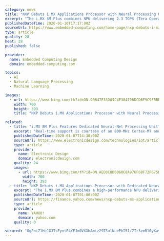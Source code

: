 ```yaml
---
category: news
title: "NXP Debuts i.MX Applications Processor with Neural Processing Unit for Advanced Machine Learning"
excerpt: "The i.MX 8M Plus combines NPU delivering 2.3 TOPS (Tera Operations Per Second) with a Quad-core Arm Cortex-A53 sub-system running at up to 2GHz, an independent real-time sub-system with an 800MHz Cortex-M7, a 800 MHz audio DSP for voice and natural language processing, dual camera Image Signal Processors (ISP), and a 3D GPU. With the ..."
publishedDateTime: 2020-01-10T17:17:00Z
sourceUrl: https://www.embedded-computing.com/home-page/nxp-debuts-i-mx-applications-processor-with-neural-processing-unit-for-advanced-machine-learning
type: article
quality: 28
heat: 28
published: false

provider:
  name: Embedded Computing Design
  domain: embedded-computing.com

topics:
  - AI
  - Natural Language Processing
  - Machine Learning

images:
  - url: https://www.bing.com/th?id=ON.90647E33D04C4E384706DCD6F9C9FBBB
    width: 700
    height: 393
    title: "NXP Debuts i.MX Applications Processor with Neural Processing Unit for Advanced Machine Learning"

related:
  - title: "i.MX 8M Plus Features Dedicated Neural-Net Processing Unit"
    excerpt: "Real-time support is courtesy of an 800-MHz Cortex-M7 and a a high-performance 800-MHz Tensilica audio HiFi 4 DSP. The latter can handle voice and natural language processing chores and supports Immersiv3D audio with Dolby Atmos and DTS:X. The chip also manages streaming video—a dual-camera image signal pocessor (ISP) and 3D GPU handle ..."
    publishedDateTime: 2020-01-07T14:30:00Z
    sourceUrl: https://www.electronicdesign.com/technologies/iot/article/21119867/imx-8m-plus-features-dedicated-neuralnet-processing-unit
    type: article
    provider:
      name: Electronic Design
      domain: electronicdesign.com
    quality: 24
    images:
      - url: https://www.bing.com/th?id=ON.AED0C8D6060C8A976F68F72F675B6B80
        width: 700
        height: 393
  - title: "NXP Debuts i.MX Applications Processor with Dedicated Neural Processing Unit for Advanced Machine Learning at the Edge"
    excerpt: "The i.MX 8M Plus combines a high-performance NPU delivering 2.3 TOPS (Tera Operations Per Second) with a Quad-core Arm® Cortex-A53 sub-system running at up to 2GHz, an independent real-time sub-system with an 800MHz Cortex-M7, a high-performance 800 MHz audio DSP for voice and natural language processing, dual camera Image Signal Processors ..."
    publishedDateTime: 2020-01-07T01:06:00Z
    sourceUrl: https://finance.yahoo.com/news/nxp-debuts-mx-applications-processor-170010859.html
    type: article
    provider:
      name: YAHOO!
      domain: yahoo.com
    quality: 0

secured: "OgEniZ1HeJGJTsFyntP4YEJm0VXXhAmiz29TSulNLePhI51/7Tr3zmB10yXasBKznYQWMcaEWvgBq+9jabhN1H5a+K/ybRDgGkeBbplrIUfdrz7pWbSJeVelbUV5CB3ncxWACkjK6QLnhWldwU+ntdyMkA8rshQA1q59ujdZv3sUQBJJqW41Yh2Lyz5TYbi/BxTP9dZGod4n+zxHuSsvcGRUFsDJ8lLElWY7S3eYVtjgs73bOf8P/xKeCW5bt+bD0cwsuVkvuub6VeqjdwiNxA==;B8ZHPYSmMjY5+XDqw18JMA=="
---
```


